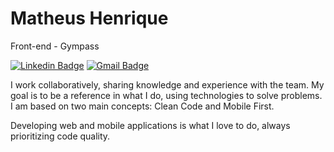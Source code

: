 # Matheus Henrique

Front-end - Gympass

[![Linkedin Badge](https://img.shields.io/badge/-Matheus%20Silva-6633cc?style=flat-square&logo=Linkedin&logoColor=white&link=https://www.linkedin.com/in/matheushds/)](https://www.linkedin.com/in/matheushds/)
[![Gmail Badge](https://img.shields.io/badge/-matheushds.br@gmail.com-6633cc?style=flat-square&logo=Gmail&logoColor=white&link=mailto:matheushds.br@gmail.com)](mailto:matheushds.br@gmail.com)

I work collaboratively, sharing knowledge and experience with the team. My goal is to be a reference in what I do, using technologies to solve problems. I am based on two main concepts: Clean Code and Mobile First.

Developing web and mobile applications is what I love to do, always prioritizing code quality.
